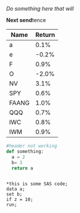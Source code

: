 *Do something here that will*

**Next send**tence

| **Name** | **Return** |
|----------|------------|
| a    | 0.1%       |
| e     | \-0.2%     |
| F   | 0.9%       |
| O   | \-2.0%     |
| NV| 3.1%       |
| SPY      | 0.6%       |
| FAANG    | 1.0%       |
| QQQ      | 0.7%       |
| IWC      | 0.8%       |
| IWM      | 0.9%       |

```.py
#header not working
def something:
  a = 2
  b= 3 
  return a
```


```.sas

*this is some SAS code;
data a;
set b;
if z = 10;
run;

```
